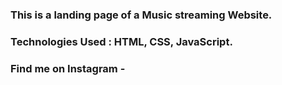 ### This is a landing page of a Music streaming Website.

### Technologies Used : HTML, CSS, JavaScript.

### Find me on Instagram - 
